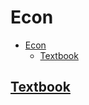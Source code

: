 # Econ

- [Econ](#econ)
  - [Textbook](#textbook)

## [Textbook](http://benjaminklassen.com/documents/courses/management/econ/econtext.pdf)
